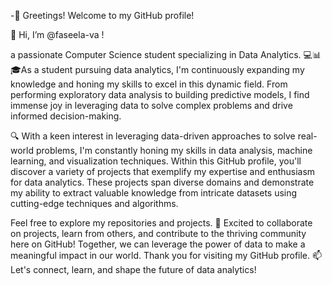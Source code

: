 -👋 Greetings! Welcome to my GitHub profile!

👋 Hi, I’m @faseela-va !
  
 a passionate Computer Science student specializing in Data Analytics. 💻📊
🎓As a student pursuing data analytics, I'm continuously expanding my knowledge and honing my skills to excel in this dynamic field. From performing exploratory data analysis to building predictive models, I find immense joy in leveraging data to solve complex problems and drive informed decision-making.


🔍 With a keen interest in leveraging data-driven approaches to solve real-world problems, I'm constantly honing my skills in data analysis, machine learning, and visualization techniques.
Within this GitHub profile, you'll discover a variety of projects that exemplify my expertise and enthusiasm for data analytics. These projects span diverse domains and demonstrate my ability to extract valuable knowledge from intricate datasets using cutting-edge techniques and algorithms.


Feel free to explore my repositories and projects. 🚀 Excited to collaborate on projects, learn from others, and contribute to the thriving community here on GitHub!
Together, we can leverage the power of data to make a meaningful impact in our world.
Thank you for visiting my GitHub profile. 📫Let's connect, learn, and shape the future of data analytics!


<!---
faseela-va/faseela-va is a ✨ special ✨ repository because its `README.md` (this file) appears on your GitHub profile.
You can click the Preview link to take a look at your changes.
--->
